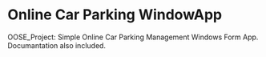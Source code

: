# Online Car Parking WindowApp
OOSE_Project: Simple Online Car Parking Management Windows Form App. Documantation also included.
